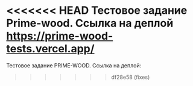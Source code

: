 <<<<<<< HEAD
Тестовое задание Prime-wood.
Ссылка на деплой
https://prime-wood-tests.vercel.app/
=======
Тестовое задание PRIME-WOOD.
Ссылка на деплой:
>>>>>>> df28e58 (fixes)
